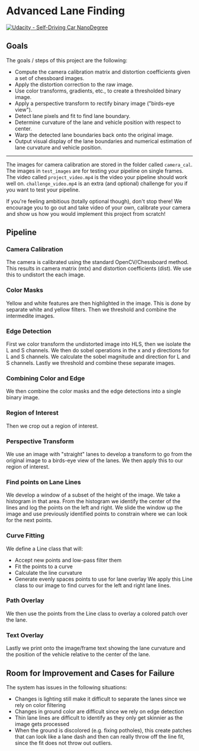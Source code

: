 # Advanced Lane Finding
[![Udacity - Self-Driving Car NanoDegree](https://s3.amazonaws.com/udacity-sdc/github/shield-carnd.svg)](http://www.udacity.com/drive)

## Goals
The goals / steps of this project are the following:  

* Compute the camera calibration matrix and distortion coefficients given a set of chessboard images.
* Apply the distortion correction to the raw image.  
* Use color transforms, gradients, etc., to create a thresholded binary image.
* Apply a perspective transform to rectify binary image ("birds-eye view"). 
* Detect lane pixels and fit to find lane boundary.
* Determine curvature of the lane and vehicle position with respect to center.
* Warp the detected lane boundaries back onto the original image.
* Output visual display of the lane boundaries and numerical estimation of lane curvature and vehicle position.

---

The images for camera calibration are stored in the folder called `camera_cal`.  The images in `test_images` are for testing your pipeline on single frames.  The video called `project_video.mp4` is the video your pipeline should work well on.  `challenge_video.mp4` is an extra (and optional) challenge for you if you want to test your pipeline.

If you're feeling ambitious (totally optional though), don't stop there!  We encourage you to go out and take video of your own, calibrate your camera and show us how you would implement this project from scratch!

## Pipeline

### Camera Calibration
The camera is calibrated using the standard OpenCV/Chessboard method. This results in camera matrix (mtx) and distortion coefficients (dist). We use this to undistort the each image.

### Color Masks
Yellow and white features are then highlighted in the image. This is done by separate white and yellow filters. Then we threshold and combine the intermedite images.

### Edge Detection
First we color transform the undistorted image into HLS, then we isolate the L and S channels.
We then do sobel operations in the x and y directions for L and S channels. We calculate the sobel magnitude and direction for L and S channels. Lastly we threshold and combine these separate images.

### Combining Color and Edge
We then combine the color masks and the edge detections into a single binary image.

### Region of Interest
Then we crop out a region of interest.

### Perspective Transform
We use an image with "straight" lanes to develop a transform to go from the original image to a birds-eye view of the lanes.
We then apply this to our region of interest.

### Find points on Lane Lines
We develop a window of a subset of the height of the image. We take a histogram in that area. From the histogram we identify the center of the lines and log the points on the left and right. We slide the window up the image and use previously identified points to constrain where we can look for the next points.

### Curve Fitting
We define a Line class that will:
* Accept new points and low-pass filter them
* Fit the points to a curve
* Calculate the line curvature
* Generate evenly spaces points to use for lane overlay
We apply this Line class to our image to find curves for the left and right lane lines.

### Path Overlay
We then use the points from the Line class to overlay a colored patch over the lane.

### Text Overlay
Lastly we print onto the image/frame text showing the lane curvature and the position of the vehicle relative to the center of the lane.

## Room for Improvement and Cases for Failure
The system has issues in the following situations:
* Changes is lighting still make it difficult to separate the lanes since we rely on color filtering
* Changes in ground color are difficult since we rely on edge detection
* Thin lane lines are difficult to identify as they only get skinnier as the image gets processed
* When the ground is discolored (e.g. fixing potholes), this create patches that can look like a lane dash and then can really throw off the line fit, since the fit does not throw out outliers.


